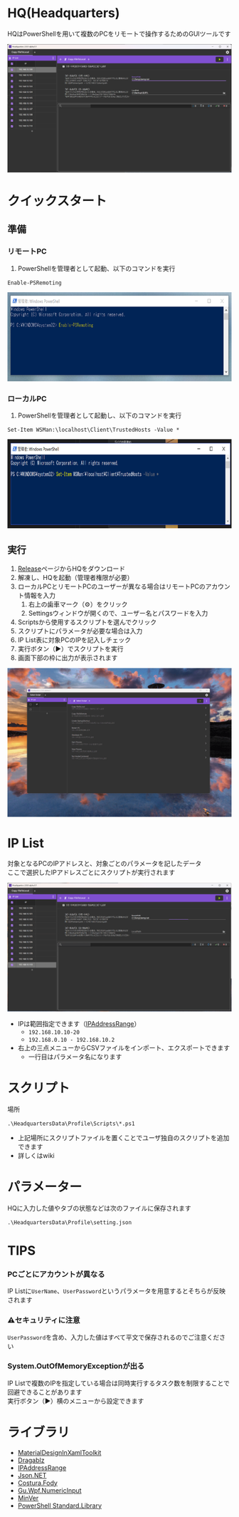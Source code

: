 # HQ(Headquarters)

HQはPowerShellを用いて複数のPCをリモートで操作するためのGUIツールです  

<img src="Documents/top.png"/>


# クイックスタート

## 準備
### リモートPC
1. PowerShellを管理者として起動、以下のコマンドを実行  

```
Enable-PSRemoting
```  

<img src="Documents/EnablePSRemoting.png" height="200px"/>


### ローカルPC
1. PowerShellを管理者として起動し、以下のコマンドを実行  

```
Set-Item WSMan:\localhost\Client\TrustedHosts -Value *
```
<img src="Documents/trustedhosts.png" height="200px" />

## 実行
1. [Release](https://github.com/fuqunaga/Headquaters/releases)ページからHQをダウンロード
1. 解凍し、HQを起動（管理者権限が必要）
1. ローカルPCとリモートPCのユーザーが異なる場合はリモートPCのアカウント情報を入力
      1. 右上の歯車マーク（⚙）をクリック
      2. Settingsウィンドウが開くので、ユーザー名とパスワードを入力
2. Scriptsから使用するスクリプトを選んでクリック
3. スクリプトにパラメータが必要な場合は入力
4. IP List表に対象PCのIPを記入しチェック
5. 実行ボタン（▶）でスクリプトを実行
6. 画面下部の枠に出力が表示されます  
  
![alt throuth](Documents/throuth.gif)
  

# IP List
対象となるPCのIPアドレスと、対象ごとのパラメータを記したデータ  
ここで選択したIPアドレスごとにスクリプトが実行されます

![alt editIPList](Documents/editIPList.gif)

* IPは範囲指定できます（[IPAddressRange](https://github.com/jsakamoto/ipaddressrange/)）
  * `192.168.10.10-20`
  * `192.168.0.10 - 192.168.10.2`
* 右上の三点メニューからCSVファイルをインポート、エクスポートできます
  * 一行目はパラメータ名になります


# スクリプト
場所
```
.\HeadquartersData\Profile\Scripts\*.ps1
```

 * 上記場所にスクリプトファイルを置くことでユーザ独自のスクリプトを追加できます
 * 詳しくはwiki


# パラメーター
HQに入力した値やタブの状態などは次のファイルに保存されます
```
.\HeadquartersData\Profile\setting.json
```

# TIPS

### PCごとにアカウントが異なる
IP Listに`UserName`、`UserPassword`というパラメータを用意するとそちらが反映されます

### ⚠セキュリティに注意
`UserPassword`を含め、入力した値はすべて平文で保存されるのでご注意ください

### System.OutOfMemoryExceptionが出る
IP Listで複数のIPを指定している場合は同時実行するタスク数を制限することで回避できることがあります  
実行ボタン（▶）横のメニューから設定できます


# ライブラリ
* [MaterialDesignInXamlToolkit](https://github.com/MaterialDesignInXAML/MaterialDesignInXamlToolkit)
* [Dragablz](https://dragablz.net/)
* [IPAddressRange](https://github.com/jsakamoto/ipaddressrange)
* [Json<span />.NET](https://www.newtonsoft.com/json)
* [Costura.Fody](https://github.com/Fody/Costura)
* [Gu.Wpf.NumericInput](https://github.com/GuOrg/Gu.Wpf.NumericInput)
* [MinVer](https://github.com/adamralph/minver)
* [PowerShell Standard.Library](https://github.com/PowerShell/PowerShellStandard)